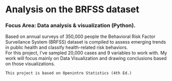 # Analysis on the BRFSS dataset
### Focus Area: Data analysis & visualization (Python).  
Based on annual surveys of 350,000 people the Behavioral Risk Factor Surveilance System (BRFSS) dataset is compiled to assess emerging trends in public health and classify health-related risk behaviors.  
For this project, I've sampled 20,000 cases and 9 variables to work with. My work will focus mainly on Data Visualization and drawing conclusions based on those visualizations.  
  
    
    This project is based on Openintro Statistics (4th Ed.)
